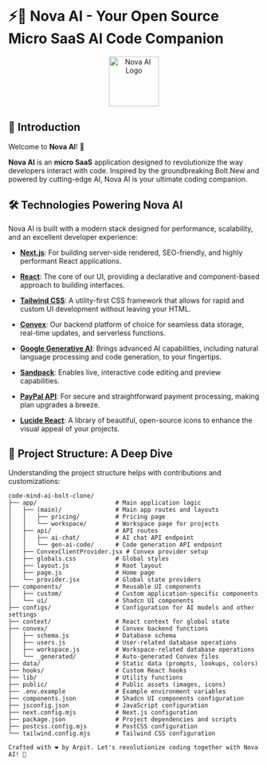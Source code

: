 # ⚡️🧠 Nova AI - Your Open Source Micro SaaS AI Code Companion

<div align="center">

<img src="https://nova-ai.vercel.app/logo.png" alt="Nova AI Logo" width="100" />

</div>

## 👋 Introduction

Welcome to **Nova AI**! 🚀

**Nova AI** is an **micro SaaS** application designed to revolutionize the way developers interact with code. Inspired by the groundbreaking Bolt.New and powered by cutting-edge AI, Nova AI is your ultimate coding companion.

## 🛠 Technologies Powering Nova AI

Nova AI is built with a modern stack designed for performance, scalability, and an excellent developer experience:

- **[Next.js](https://nextjs.org/)**: For building server-side rendered, SEO-friendly, and highly performant React applications.

- **[React](https://reactjs.org/)**: The core of our UI, providing a declarative and component-based approach to building interfaces.

- **[Tailwind CSS](https://tailwindcss.com/)**: A utility-first CSS framework that allows for rapid and custom UI development without leaving your HTML.

- **[Convex](https://www.convex.dev/)**: Our backend platform of choice for seamless data storage, real-time updates, and serverless functions.

- **[Google Generative AI](https://ai.google/)**: Brings advanced AI capabilities, including natural language processing and code generation, to your fingertips.

- **[Sandpack](https://sandpack.codesandbox.io/)**: Enables live, interactive code editing and preview capabilities.

- **[PayPal API](https://developer.paypal.com/docs/api/overview/)**: For secure and straightforward payment processing, making plan upgrades a breeze.

- **[Lucide React](https://lucide.dev/docs/lucide-react)**: A library of beautiful, open-source icons to enhance the visual appeal of your projects.

## 📂 Project Structure: A Deep Dive

Understanding the project structure helps with contributions and customizations:

```
code-mind-ai-bolt-clone/
├── app/                      # Main application logic
│   ├── (main)/               # Main app routes and layouts
│   │   ├── pricing/          # Pricing page
│   │   └── workspace/        # Workspace page for projects
│   ├── api/                  # API routes
│   │   ├── ai-chat/          # AI chat API endpoint
│   │   └── gen-ai-code/      # Code generation API endpoint
│   ├── ConvexClientProvider.jsx # Convex provider setup
│   ├── globals.css           # Global styles
│   ├── layout.js             # Root layout
│   ├── page.js               # Home page
│   └── provider.jsx          # Global state providers
├── components/               # Reusable UI components
│   ├── custom/               # Custom application-specific components
│   └── ui/                   # Shadcn UI components
├── configs/                  # Configuration for AI models and other settings
├── context/                  # React context for global state
├── convex/                   # Convex backend functions
│   ├── schema.js             # Database schema
│   ├── users.js              # User-related database operations
│   ├── workspace.js          # Workspace-related database operations
│   └── _generated/           # Auto-generated Convex files
├── data/                     # Static data (prompts, lookups, colors)
├── hooks/                    # Custom React hooks
├── lib/                      # Utility functions
├── public/                   # Public assets (images, icons)
├── .env.example              # Example environment variables
├── components.json           # Shadcn UI components configuration
├── jsconfig.json             # JavaScript configuration
├── next.config.mjs           # Next.js configuration
├── package.json              # Project dependencies and scripts
├── postcss.config.mjs        # PostCSS configuration
└── tailwind.config.mjs       # Tailwind CSS configuration

Crafted with ❤️ by Arpit. Let's revolutionize coding together with Nova AI! 🎉